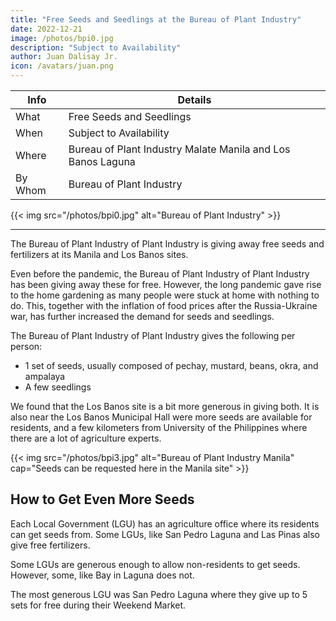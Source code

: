 ```yaml
---
title: "Free Seeds and Seedlings at the Bureau of Plant Industry"
date: 2022-12-21
image: /photos/bpi0.jpg
description: "Subject to Availability"
author: Juan Dalisay Jr.
icon: /avatars/juan.png
---
```



Info | Details 
--- | ---
What | Free Seeds and Seedlings 
When | Subject to Availability
Where | Bureau of Plant Industry Malate Manila and Los Banos Laguna
By Whom | Bureau of Plant Industry

{{< img src="/photos/bpi0.jpg" alt="Bureau of Plant Industry" >}}

---

The Bureau of Plant Industry of Plant Industry is giving away free seeds and fertilizers at its Manila and Los Banos sites. 

Even before the pandemic, the Bureau of Plant Industry of Plant Industry has been giving away these for free. However, the long pandemic gave rise to the home gardening as many people were stuck at home with nothing to do. This, together with the inflation of food prices after the Russia-Ukraine war, has further increased the demand for seeds and seedlings. 

The Bureau of Plant Industry of Plant Industry gives the following per person:
- 1 set of seeds, usually composed of pechay, mustard, beans, okra, and ampalaya
- A few seedlings 

We found that the Los Banos site is a bit more generous in giving both. It is also near the Los Banos Municipal Hall were more seeds are available for residents, and a few kilometers from University of the Philippines where there are a lot of agriculture experts. 


{{< img src="/photos/bpi3.jpg" alt="Bureau of Plant Industry Manila" cap="Seeds can be requested here in the Manila site" >}}



## How to Get Even More Seeds

Each Local Government (LGU) has an agriculture office where its residents can get seeds from. Some LGUs, like San Pedro Laguna and Las Pinas also   give free fertilizers. 

Some LGUs are generous enough to allow non-residents to get seeds. However, some, like Bay in Laguna does not. 

The most generous LGU was San Pedro Laguna where they give up to 5 sets for free during their Weekend Market.  
